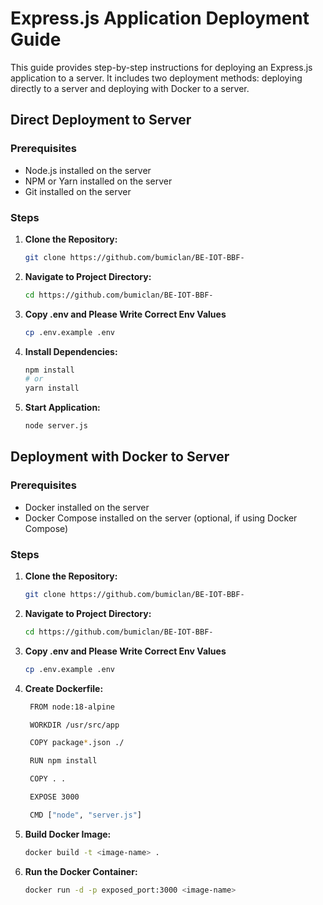 # Express.js Application Deployment Guide

This guide provides step-by-step instructions for deploying an Express.js application to a server. It includes two deployment methods: deploying directly to a server and deploying with Docker to a server.

## Direct Deployment to Server

### Prerequisites

- Node.js installed on the server
- NPM or Yarn installed on the server
- Git installed on the server

### Steps

1. **Clone the Repository:**
   ```bash
   git clone https://github.com/bumiclan/BE-IOT-BBF-
   ```
2. **Navigate to Project Directory:**
   ```bash
   cd https://github.com/bumiclan/BE-IOT-BBF-
   ```
3. **Copy .env and Please Write Correct Env Values**
   ```bash
   cp .env.example .env
   ```
4. **Install Dependencies:**
   ```bash
   npm install
   # or
   yarn install
   ```
5. **Start Application:**
   ```bash
   node server.js
   ```

## Deployment with Docker to Server

### Prerequisites

- Docker installed on the server
- Docker Compose installed on the server (optional, if using Docker Compose)

### Steps

1. **Clone the Repository:**
   ```bash
   git clone https://github.com/bumiclan/BE-IOT-BBF-
   ```
2. **Navigate to Project Directory:**
   ```bash
   cd https://github.com/bumiclan/BE-IOT-BBF-
   ```
3. **Copy .env and Please Write Correct Env Values**
   ```bash
   cp .env.example .env
   ```
4. **Create Dockerfile:**

   ```bash
    FROM node:18-alpine

    WORKDIR /usr/src/app

    COPY package*.json ./

    RUN npm install

    COPY . .

    EXPOSE 3000

    CMD ["node", "server.js"]
   ```

5. **Build Docker Image:**
   ```bash
   docker build -t <image-name> .
   ```
6. **Run the Docker Container:**

   ```bash
   docker run -d -p exposed_port:3000 <image-name>

   ```
